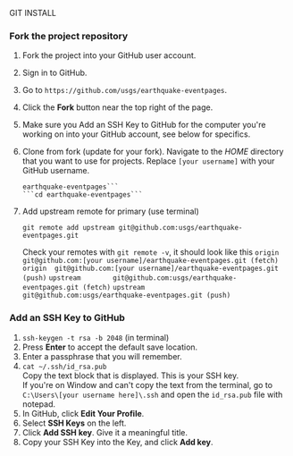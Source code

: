 GIT INSTALL

### Fork the project repository ###

1. Fork the project into your GitHub user account.
  1. Sign in to GitHub.
  2. Go to `https://github.com/usgs/earthquake-eventpages`.
  2. Click the **Fork** button near the top right of the page.

1. Make sure you Add an SSH Key to GitHub for the computer you're 
   working on into your GitHub account, see below for specifics.

1. Clone from fork (update for your fork).
   Navigate to the _HOME_ directory that you want to use for projects.
   Replace `[your username]` with your GitHub username.
   ```git clone git@github.com:[your username]/earthquake-eventpages.git 
   earthquake-eventpages```
   ```cd earthquake-eventpages```

1. Add upstream remote for primary (use terminal)
   ``` 
   git remote add upstream git@github.com:usgs/earthquake-eventpages.git
   ```
   Check your remotes with `git remote -v`, it should look like this
   ```origin  git@github.com:[your username]/earthquake-eventpages.git (fetch)```
   ```origin  git@github.com:[your username]/earthquake-eventpages.git (push)```
   ```upstream        git@github.com:usgs/earthquake-eventpages.git (fetch)```
   ```upstream        git@github.com:usgs/earthquake-eventpages.git (push)```


### Add an SSH Key to GitHub ###

  1. `ssh-keygen -t rsa -b 2048` (in terminal)
  2. Press **Enter** to accept the default save location.
  3. Enter a passphrase that you will remember.
  4. `cat ~/.ssh/id_rsa.pub`  
     Copy the text block that is displayed.
     This is your SSH key.  
     If you're on Window and can't copy the text from the terminal, go
     to `C:\Users\[your username here]\.ssh` and open the `id_rsa.pub` file
     with notepad.
  5. In GitHub, click **Edit Your Profile**.
  6. Select **SSH Keys** on the left.
  7. Click **Add SSH key**. Give it a meaningful title.
  8. Copy your SSH Key into the Key, and click **Add key**.
